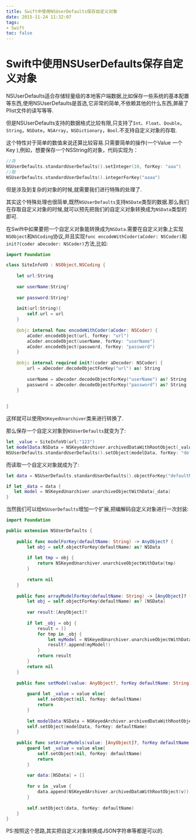 ```yaml
---
title: Swift中使用NSUserDefaults保存自定义对象
date: 2015-11-24 11:32:07
tags:
- Swift
toc: false
---
```


# Swift中使用NSUserDefaults保存自定义对象

NSUserDefaults适合存储轻量级的本地客户端数据,比如保存一些系统的基本配置等东西,使用NSUserDefaults是首选,它非常的简单,不依赖其他的什么东西,屏蔽了Plist文件的读写等等.

但是NSUserDefaults支持的数据格式比较有限,只支持了`Int`、`Float`、`Double`，`String`，`NSDate`，`NSArray`，`NSDictionary`，`Bool`.不支持自定义对象的存取.

这个特性对于简单的数值来说还算比较容易.只需要简单的操作(一个Value 一个Key ),例如，想要保存一个NSString的对象，代码实现为：

```swift
//存
NSUserDefaults.standardUserDefaults().setInteger(10, forKey: "aaa")
//取
NSUserDefaults.standardUserDefaults().integerForKey("aaaa")
```

<!--more-->
但是涉及到复杂的对象的时候,就需要我们进行特殊的处理了.

其实这个特殊处理也很简单,既然`NSUserDefaults`支持`NSDate`类型的数据.那么我们在存取自定义对象的时候,就可以预先把我们的自定义对象转换成为`NSData`类型的即可.

在Swift中如果要把一个自定义对象能转换成为`NSData`.需要在自定义对象上实现`NSObject`和`NSCoding`协议,并且实现`func encodeWithCoder(aCoder: NSCoder)`和`init?(coder aDecoder: NSCoder)`方法,比如:

```swift
import Foundation

class SiteInfoVO : NSObject,NSCoding {
    
    let url:String
    
    var userName:String?
    
    var password:String?
    
    init(url:String){
        self.url = url
    }
    
    @objc internal func encodeWithCoder(aCoder: NSCoder) {
        aCoder.encodeObject(url, forKey: "url")
        aCoder.encodeObject(userName, forKey: "userName")
        aCoder.encodeObject(password, forKey: "password")
    }
    
    @objc internal required init?(coder aDecoder: NSCoder) {
        url = aDecoder.decodeObjectForKey("url") as! String
        
        userName = aDecoder.decodeObjectForKey("userName") as? String
        password = aDecoder.decodeObjectForKey("password") as? String
    }
    
    
}
```

这样就可以使用`NSKeyedUnarchiver`类来进行转换了.

那么保存一个自定义对象到`NSUserDefaults`就变为了:

```swift
let _value = SiteInfoVO(url:"123")
let modelData:NSData = NSKeyedArchiver.archivedDataWithRootObject(_value)
NSUserDefaults.standardUserDefaults().setObject(modelData, forKey: "defaultName")
```

而读取一个自定义对象就成为了:

```swift
let data = NSUserDefaults.standardUserDefaults().objectForKey("defaultName") as? NSData

if let _data = data {
   let model = NSKeyedUnarchiver.unarchiveObjectWithData(_data)
}
```

当然我们可以给`NSUserDefaults`增加一个扩展,把编解码自定义对象进行一次封装:


```swift
import Foundation

public extension NSUserDefaults {
    
    public func modelForKey(defaultName: String) -> AnyObject? {
        let obj = self.objectForKey(defaultName) as? NSData
        
        if let tmp = obj {
            return NSKeyedUnarchiver.unarchiveObjectWithData(tmp)
        }
        
        return nil
    }
    
    public func arrayModelForKey(defaultName: String) -> [AnyObject]? {
        let obj = self.objectForKey(defaultName) as? [NSData]
        
        var result:[AnyObject]?
        
        if let _obj = obj {
            result = []
            for tmp in _obj {
                let myModel = NSKeyedUnarchiver.unarchiveObjectWithData(tmp)
                result?.append(myModel!)
            }
            return result
        }
        return nil
    }
    
    public func setModel(value: AnyObject?, forKey defaultName: String){
        
        guard let _value = value else{
            self.setObject(nil, forKey: defaultName)
            return
        }
        
        let modelData:NSData = NSKeyedArchiver.archivedDataWithRootObject(_value)
        self.setObject(modelData, forKey: defaultName)
    }
    
    public func setArrayModels(value: [AnyObject]?, forKey defaultName: String) {
        guard let _value = value else{
            self.setObject(nil, forKey: defaultName)
            return
        }
        
        var data:[NSData] = []
        
        for v in _value {
            data.append(NSKeyedArchiver.archivedDataWithRootObject(v))
        }
        
        self.setObject(data, forKey: defaultName)
    }
}
```

PS:按照这个思路,其实把自定义对象转换成JSON字符串等都是可以的.

